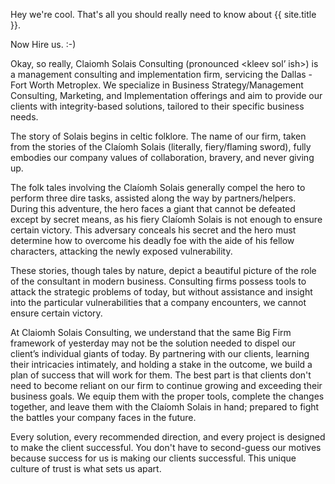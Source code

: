 Hey we're cool. That's all you should really need to know about {{ site.title }}.

Now Hire us. :-)

Okay, so really, Claiomh Solais Consulting (pronounced <kleev sol’ ish>) is a management consulting and implementation firm, servicing the Dallas - Fort Worth Metroplex.  We specialize in Business Strategy/Management Consulting, Marketing, and Implementation offerings and aim to provide our clients with integrity-based solutions, tailored to their specific business needs.  

The story of Solais begins in celtic folklore.  The name of our firm, taken from the stories of the Claíomh Solais (literally, fiery/flaming sword), fully embodies our company values of collaboration, bravery, and never giving up.

The folk tales involving the Claíomh Solais generally compel the hero to perform three dire tasks, assisted along the way by partners/helpers.  During this adventure, the hero faces a giant that cannot be defeated except by secret means, as his fiery Claíomh Solais is not enough to ensure certain victory.  This adversary conceals his secret and the hero must determine how to overcome his deadly foe with the aide of his fellow characters, attacking the newly exposed vulnerability.  

These stories, though tales by nature, depict a beautiful picture of the role of the consultant in modern business.  Consulting firms possess tools to attack the strategic problems of today, but without assistance and insight into the particular vulnerabilities that a company encounters, we cannot ensure certain victory.

At Claiomh Solais Consulting, we understand that the same Big Firm framework of yesterday may not be the solution needed to dispel our client’s individual giants of today.  By partnering with our clients, learning their intricacies intimately, and holding a stake in the outcome, we build a plan of success that will work for them.  The best part is that clients don't need to become reliant on our firm to continue growing and exceeding their business goals.  We equip them with the proper tools, complete the changes together, and leave them with the Claíomh Solais in hand; prepared to fight the battles your company faces in the future.  

Every solution, every recommended direction, and every project is designed to make the client successful.  You don't have to second-guess our motives because success for us is making our clients successful.  This unique culture of trust is what sets us apart.

